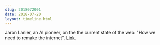 ```yaml
---
slug: 2018072001
date: 2018-07-20
layout: timeline.html
---
```

<p class="timeline">Jaron Lanier, an AI pioneer, on the the current state of the web: "How we need to remake the internet". <a href="https://www.ted.com/talks/jaron_lanier_how_we_need_to_remake_the_internet">Link</a>.</p>

